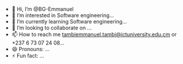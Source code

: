 - 👋 Hi, I’m @BG-Emmanuel
- 👀 I’m interested in Software engineering...
- 🌱 I’m currently learning Software engineering...
- 💞️ I’m looking to collaborate on ...
- 📫 How to reach me tambiemmanuel.tambi@ictuniversity.edu.cm or +237 6 73 07 24 08...
- 😄 Pronouns: ...
- ⚡ Fun fact: ...

<!---
BG-Emmanuel/BG-Emmanuel is a ✨ special ✨ repository because its `README.md` (this file) appears on your GitHub profile.
You can click the Preview link to take a look at your changes.
--->
